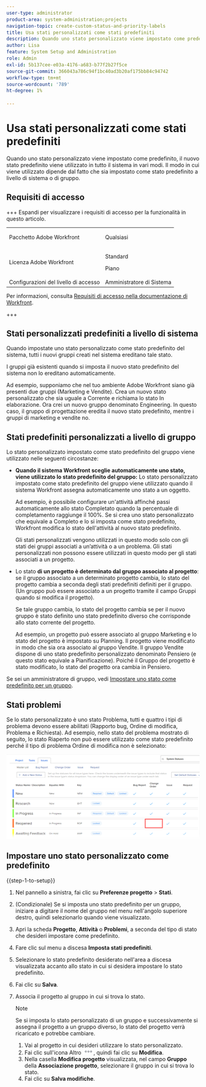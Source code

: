 ```yaml
---
user-type: administrator
product-area: system-administration;projects
navigation-topic: create-custom-status-and-priority-labels
title: Usa stati personalizzati come stati predefiniti
description: Quando uno stato personalizzato viene impostato come predefinito, il nuovo stato predefinito viene utilizzato in tutto il sistema in vari modi. Il modo in cui viene utilizzato dipende dal fatto che sia impostato come stato predefinito a livello di sistema o di gruppo.
author: Lisa
feature: System Setup and Administration
role: Admin
exl-id: 5b137cee-e03a-4176-a683-b77f2b27f5ce
source-git-commit: 366043a786c94f1bc40ad3b20af175bb84c94742
workflow-type: tm+mt
source-wordcount: '789'
ht-degree: 1%

---
```


# Usa stati personalizzati come stati predefiniti

Quando uno stato personalizzato viene impostato come predefinito, il nuovo stato predefinito viene utilizzato in tutto il sistema in vari modi. Il modo in cui viene utilizzato dipende dal fatto che sia impostato come stato predefinito a livello di sistema o di gruppo.

## Requisiti di accesso

+++ Espandi per visualizzare i requisiti di accesso per la funzionalità in questo articolo.

<table style="table-layout:auto"> 
 <col> 
 <col> 
 <tbody> 
  <tr> 
   <td>Pacchetto Adobe Workfront</td> 
   <td><p>Qualsiasi</p></td> 
  </tr> 
  <tr> 
   <td>Licenza Adobe Workfront</td> 
   <td><p>Standard</p>
       <p>Piano</p></td>
  </tr> 
  <tr> 
   <td>Configurazioni del livello di accesso</td> 
   <td>Amministratore di Sistema</td> 
  </tr> 
 </tbody> 
</table>

Per informazioni, consulta [Requisiti di accesso nella documentazione di Workfront](/help/quicksilver/administration-and-setup/add-users/access-levels-and-object-permissions/access-level-requirements-in-documentation.md).

+++

## Stati personalizzati predefiniti a livello di sistema

Quando impostate uno stato personalizzato come stato predefinito del sistema, tutti i nuovi gruppi creati nel sistema ereditano tale stato.

I gruppi già esistenti quando si imposta il nuovo stato predefinito del sistema non lo ereditano automaticamente.

Ad esempio, supponiamo che nel tuo ambiente Adobe Workfront siano già presenti due gruppi (Marketing e Vendite). Crea un nuovo stato personalizzato che sia uguale a Corrente e richiama lo stato In elaborazione. Ora crei un nuovo gruppo denominato Engineering. In questo caso, il gruppo di progettazione eredita il nuovo stato predefinito, mentre i gruppi di marketing e vendite no.

## Stati predefiniti personalizzati a livello di gruppo

Lo stato personalizzato impostato come stato predefinito del gruppo viene utilizzato nelle seguenti circostanze:

* **Quando il sistema Workfront sceglie automaticamente uno stato, viene utilizzato lo stato predefinito del gruppo:** Lo stato personalizzato impostato come stato predefinito del gruppo viene utilizzato quando il sistema Workfront assegna automaticamente uno stato a un oggetto.

  Ad esempio, è possibile configurare un&#39;attività affinché passi automaticamente allo stato Completato quando la percentuale di completamento raggiunge il 100%. Se si crea uno stato personalizzato che equivale a Completo e lo si imposta come stato predefinito, Workfront modifica lo stato dell&#39;attività al nuovo stato predefinito.

  Gli stati personalizzati vengono utilizzati in questo modo solo con gli stati dei gruppi associati a un’attività o a un problema. Gli stati personalizzati non possono essere utilizzati in questo modo per gli stati associati a un progetto.

* Lo stato **di un progetto è determinato dal gruppo associato al progetto**: se il gruppo associato a un determinato progetto cambia, lo stato del progetto cambia a seconda degli stati predefiniti definiti per il gruppo. (Un gruppo può essere associato a un progetto tramite il campo Gruppi quando si modifica il progetto).

  Se tale gruppo cambia, lo stato del progetto cambia se per il nuovo gruppo è stato definito uno stato predefinito diverso che corrisponde allo stato corrente del progetto.

  Ad esempio, un progetto può essere associato al gruppo Marketing e lo stato del progetto è impostato su Planning. Il progetto viene modificato in modo che sia ora associato al gruppo Vendite. Il gruppo Vendite dispone di uno stato predefinito personalizzato denominato Pensiero (e questo stato equivale a Pianificazione). Poiché il Gruppo del progetto è stato modificato, lo stato del progetto ora cambia in Pensiero.

Se sei un amministratore di gruppo, vedi [Impostare uno stato come predefinito per un gruppo](/help/quicksilver/administration-and-setup/manage-groups/manage-group-statuses/use-custom-statuses-as-default-statuses-group.md).

## Stati problemi

Se lo stato personalizzato è uno stato Problema, tutti e quattro i tipi di problema devono essere abilitati (Rapporto bug, Ordine di modifica, Problema e Richiesta). Ad esempio, nello stato del problema mostrato di seguito, lo stato Riaperto non può essere utilizzato come stato predefinito perché il tipo di problema Ordine di modifica non è selezionato:

![Tutti i tipi di problemi abilitati](assets/all-4-issue-types-enabled.png)

## Impostare uno stato personalizzato come predefinito

{{step-1-to-setup}}

1. Nel pannello a sinistra, fai clic su **Preferenze progetto** > **Stati**.
1. (Condizionale) Se si imposta uno stato predefinito per un gruppo, iniziare a digitare il nome del gruppo nel menu nell&#39;angolo superiore destro, quindi selezionarlo quando viene visualizzato.
1. Apri la scheda **Progetto**, **Attività** o **Problemi**, a seconda del tipo di stato che desideri impostare come predefinito.
1. Fare clic sul menu a discesa **Imposta stati predefiniti**.
1. Selezionare lo stato predefinito desiderato nell&#39;area a discesa visualizzata accanto allo stato in cui si desidera impostare lo stato predefinito.
1. Fai clic su **Salva**.
1. Associa il progetto al gruppo in cui si trova lo stato.

   >[!NOTE]
   >
   >Se si imposta lo stato personalizzato di un gruppo e successivamente si assegna il progetto a un gruppo diverso, lo stato del progetto verrà ricaricato e potrebbe cambiare.

   1. Vai al progetto in cui desideri utilizzare lo stato personalizzato.
   1. Fai clic sull&#39;icona Altro ![Altro](assets/more-icon.png), quindi fai clic su **Modifica**.
   1. Nella casella **Modifica progetto** visualizzata, nel campo **Gruppo** della **Associazione progetto**, selezionare il gruppo in cui si trova lo stato.
   1. Fai clic su **Salva modifiche**.
